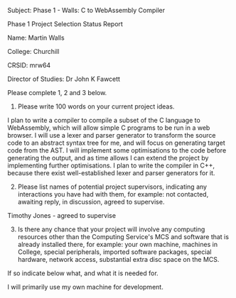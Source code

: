 Subject: Phase 1 - Walls: C to WebAssembly Compiler

Phase 1 Project Selection Status Report

Name: Martin Walls

College: Churchill

CRSID: mrw64

Director of Studies: Dr John K Fawcett

Please complete 1, 2 and 3 below.

1. Please write 100 words on your current project ideas.

I plan to write a compiler to compile a subset of the C language to WebAssembly, which will allow simple C programs to be run in a web browser.
I will use a lexer and parser generator to transform the source code to an abstract syntax tree for me, and will focus on generating target code from the AST.
I will implement some optimisations to the code before generating the output, and as time allows I can extend the project by implementing further optimisations.
I plan to write the compiler in C++, because there exist well-established lexer and parser generators for it.


2. Please list names of potential project supervisors, indicating
any interactions you have had with them, for example: not
contacted, awaiting reply, in discussion, agreed to supervise.

Timothy Jones - agreed to supervise


3. Is there any chance that your project will involve any
computing resources other than the Computing Service's MCS and
software that is already installed there, for example: your own
machine, machines in College, special peripherals, imported
software packages, special hardware, network access, substantial
extra disc space on the MCS.

If so indicate below what, and what it is needed for.

I will primarily use my own machine for development.
